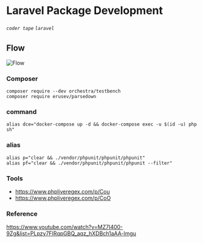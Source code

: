 # Laravel Package Development
###### `coder tape` `laravel`

## Flow

![Flow](https://github.com/edwardyi/php-app-docker/blob/laravel-package-development/flow.jpg?raw=true)

### Composer

```cmd=
composer require --dev orchestra/testbench
composer require erusev/parsedown
```

### command

```cmd=
alias dce="docker-compose up -d && docker-compose exec -u $(id -u) php sh"
```

### alias

```cmd=
alias p="clear && ./vendor/phpunit/phpunit/phpunit"
alias pf="clear && ./vendor/phpunit/phpunit/phpunit --filter"
```

### Tools

* https://www.phpliveregex.com/p/Cou
* https://www.phpliveregex.com/p/CoO

### Reference
https://www.youtube.com/watch?v=MZ7I400-9Zg&list=PLpzy7FIRqpGBQ_aqz_hXDBch1aAA-lmgu